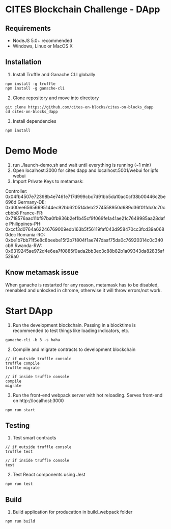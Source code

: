 # CITES Blockchain Challenge - DApp
## Requirements
- NodeJS 5.0+ recommended
- Windows, Linux or MacOS X
## Installation
1. Install Truffle and Ganache CLI globally
```
npm install -g truffle
npm install -g ganache-cli
```
2. Clone repository and move into directory
```
git clone https://github.com/cites-on-blocks/cites-on-blocks_dapp
cd cites-on-blocks_dapp
```
3. Install dependencies
```
npm install
```

# Demo Mode

1. run ./launch-demo.sh and wait until everything is running (~1 min)
2. Open localhost:3000 for cites dapp and localhost:5001/webui for ipfs webui
3. Import Private Keys to metamask:

Controller: 0x04fb4507e72398b4e7461e717d999cbc7d91bb5da10ac0cf38b00446c2be696d
Germany-DE: 0xd00ee65656695144ec92bb620514deb2274558950d689d36f01fdc0c70ccbbb8
France-FR: 0x718576aac11bf97ba0fb936b2ef1b45cf9f069fe1a41ae21c7649985aa28dafe
Philippines-PH: 0xccf3d0764a62246769009edb163b5f56119faf043d958470cc3fcd39a0680dec
Romania-RO: 0xbe1b7bb71f5e8c8beebe15f2b7f804f1ae747daaf75da0c76920314c0c340cb9
Rwanda-RW: 0x6319245ae972d4e6ea7f0885f0ada2bb3ec3c88b82b1a09343da82835af529a0

## Know metamask issue
When ganache is restarted for any reason, metamask has to be disabled, reenabled and unlocked in chrome, otherwise it will throw errors/not work.


# Start DApp
1. Run the development blockchain. Passing in a blocktime is recommended to test things like loading indicators, etc.
```
ganache-cli -b 3 -s haha
```
2. Compile and migrate contracts to development blockchain
```
// if outside truffle console
truffle compile
truffle migrate

// if inside truffle console
compile
migrate
```
3. Run the front-end webpack server with hot reloading. Serves front-end on http://localhost:3000
```
npm run start
```
## Testing
1. Test smart contracts
```
// if outside truffle console
truffle test

// if inside truffle console
test
```
2. Test React components using Jest
```
npm run test
```
## Build
1. Build application for producation in build_webpack folder
```
npm run build
```